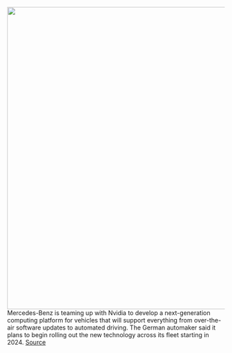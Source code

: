 <img src='https://cdn.vox-cdn.com/thumbor/ycssQQob4827BTLD7p_--E02Cl4=/0x0:3508x2480/1200x800/filters:focal(1474x960:2034x1520)/cdn.vox-cdn.com/uploads/chorus_image/image/66971993/20C0302_02.0.jpg' width='700px' /><br/>
Mercedes-Benz is teaming up with Nvidia to develop a next-generation computing platform for vehicles that will support everything from over-the-air software updates to automated driving. The German automaker said it plans to begin rolling out the new technology across its fleet starting in 2024.
<a href='https://www.theverge.com/2020/6/23/21300614/mercedes-benz-nvidia-computer-orin-self-driving-adas-ota'> Source <a/>
